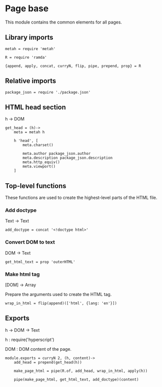 # Page base

This module contains the common elements for all pages.


## Library imports

	metah = require 'metah'

	R = require 'ramda'

	{append, apply, concat, curryN, flip, pipe, prepend, prop} = R


## Relative imports

	package_json = require './package.json'


## HTML head section

h -> DOM

	get_head = (h)->
		meta = metah h

		h 'head', [
			meta.charset()

			meta.author package_json.author
			meta.description package_json.description
			meta.http_equiv()
			meta.viewport()
		]


## Top-level functions

These functions are used to create the highest-level parts of the HTML file.


### Add doctype

Text -> Text

	add_doctype = concat '<!doctype html>'


### Convert DOM to text

DOM -> Text

	get_html_text = prop 'outerHTML'


### Make html tag

[DOM] -> Array

Prepare the arguments used to create the HTML tag.

	wrap_in_html = flip(append)(['html', {lang: 'en'}])


## Exports

h -> DOM -> Text

h
: require('hyperscript')

DOM
: DOM content of the page.

	module.exports = curryN 2, (h, content)->
		add_head = prepend(get_head(h))

		make_page_html = pipe(R.of, add_head, wrap_in_html, apply(h))

		pipe(make_page_html, get_html_text, add_doctype)(content)
